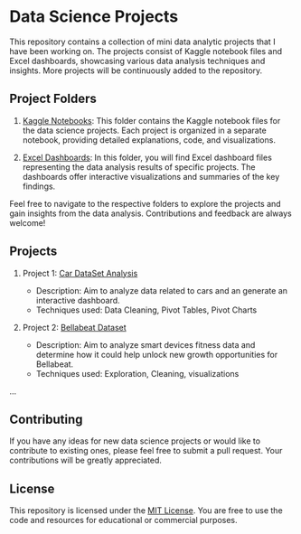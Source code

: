# Data Science Projects

This repository contains a collection of mini data analytic projects that I have been working on. The projects consist of Kaggle notebook files and Excel dashboards, showcasing various data analysis techniques and insights. More projects will be continuously added to the repository.

## Project Folders

1. [Kaggle Notebooks](/kaggle-notebooks): This folder contains the Kaggle notebook files for the data science projects. Each project is organized in a separate notebook, providing detailed explanations, code, and visualizations.

2. [Excel Dashboards](/excel-dashboards): In this folder, you will find Excel dashboard files representing the data analysis results of specific projects. The dashboards offer interactive visualizations and summaries of the key findings.

Feel free to navigate to the respective folders to explore the projects and gain insights from the data analysis. Contributions and feedback are always welcome!

## Projects

1. Project 1: [Car DataSet Analysis](/excel-dashboards/Car-Dataset-Analysis/README.md)
   - Description: Aim to analyze data related to cars and an generate an interactive dashboard.
   - Techniques used: Data Cleaning, Pivot Tables, Pivot Charts

2. Project 2: [Bellabeat Dataset](/kaggle-notebooks/bellabeat-dataset.ipynb)
   - Description: Aim to analyze smart devices fitness data and determine how it could help unlock new growth opportunities for Bellabeat.
   - Techniques used: Exploration, Cleaning, visualizations

...

## Contributing

If you have any ideas for new data science projects or would like to contribute to existing ones, please feel free to submit a pull request. Your contributions will be greatly appreciated.

## License

This repository is licensed under the [MIT License](LICENSE). You are free to use the code and resources for educational or commercial purposes.
